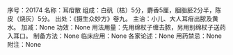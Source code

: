序号：20174
名称：耳疳散
组成：白矾（枯）5分，麝香5厘，胭脂胚2分半，陈皮（烧灰）5分。
出处：《摄生众妙方》卷九。
主治：小儿、大人耳疳出脓及黄水。
加减：None
功效：None
用法用量：先用绵杖子缠去脓，另用别绵杖子送药入耳口。
制备方法：None
临床应用：None
各家论述：None
用药禁忌：None
附注：None

